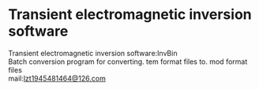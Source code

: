 # Transient electromagnetic inversion software
Transient electromagnetic inversion software:InvBin \
Batch conversion program for converting. tem format files to. mod format files\
mail:lzt1945481464@126.com
